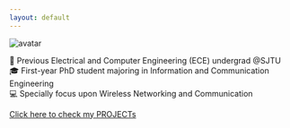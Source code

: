 ```yaml
---
layout: default
---
```


![avatar](/assets/img/20230123.jpg)


 🏫 Previous Electrical and Computer Engineering (ECE) undergrad @SJTU<br>
 🎓 First-year PhD student majoring in Information and Communication Engineering <br>
 💻 Specially focus upon Wireless Networking and Communication<br>


[Click here to check my PROJECTs](./another-page.html)
